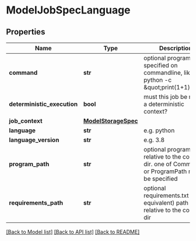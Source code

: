 # ModelJobSpecLanguage

## Properties
Name | Type | Description | Notes
------------ | ------------- | ------------- | -------------
**command** | **str** | optional program specified on commandline, like python -c \&quot;print(1+1)\&quot; | [optional] 
**deterministic_execution** | **bool** | must this job be run in a deterministic context? | [optional] 
**job_context** | [**ModelStorageSpec**](ModelStorageSpec.md) |  | [optional] 
**language** | **str** | e.g. python | [optional] 
**language_version** | **str** | e.g. 3.8 | [optional] 
**program_path** | **str** | optional program path relative to the context dir. one of Command or ProgramPath must be specified | [optional] 
**requirements_path** | **str** | optional requirements.txt (or equivalent) path relative to the context dir | [optional] 

[[Back to Model list]](../README.md#documentation-for-models) [[Back to API list]](../README.md#documentation-for-api-endpoints) [[Back to README]](../README.md)

